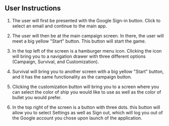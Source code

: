 ## User Instructions

 1. The user will first be presented with the Google Sign-in button. Click to select an email and continue to the main app. 
 
 2. The user will then be at the main campaign screen. In there, the user will meet a big yellow "Start" button. This button will start the game.
  
 3. In the top left of the screen is a hamburger menu icon. Clicking the icon will bring you to a navigation drawer with three different options (Campaign, Survival, and Customization).
  
 4. Survival will bring you to another screen with a big yellow "Start" button, and it has the same functionality as the campaign button.
  
 5. Clicking the customization button will bring you to a screen where you can select the color of ship you would like to use as well as the color of bullet you would prefer.
  
 6. In the top right of the screen is a button with three dots. this button will allow you to select Settings as well as Sign out, which will log you out of the Google account you chose upon launch of the application. 